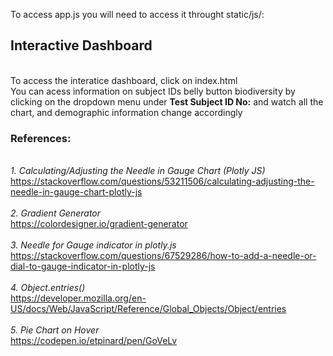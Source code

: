 To access app.js you will need to access it throught static/js/:

## Interactive Dashboard
<br>To access the interatice dashboard, click on index.html
<br>You can acess information on subject IDs belly button biodiversity by clicking on the dropdown menu under **Test Subject ID No:** and watch all the chart, and demographic information change accordingly 

### References:
<br>*1. Calculating/Adjusting the Needle in Gauge Chart (Plotly JS)*
<br>https://stackoverflow.com/questions/53211506/calculating-adjusting-the-needle-in-gauge-chart-plotly-js
<br>
<br>*2. Gradient Generator*
<br>https://colordesigner.io/gradient-generator 
<br>
<br>*3. Needle for Gauge indicator in plotly.js*
<br>https://stackoverflow.com/questions/67529286/how-to-add-a-needle-or-dial-to-gauge-indicator-in-plotly-js
<br>
<br>*4. Object.entries()*
<br>https://developer.mozilla.org/en-US/docs/Web/JavaScript/Reference/Global_Objects/Object/entries
<br>
<br>*5. Pie Chart on Hover*
<br>https://codepen.io/etpinard/pen/GoVeLv  






